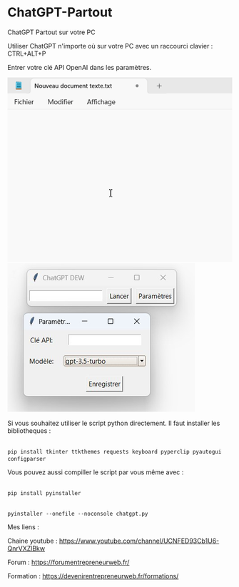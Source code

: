 # ChatGPT-Partout
ChatGPT Partout sur votre PC

Utiliser ChatGPT n'importe où sur votre PC avec un raccourci clavier : CTRL+ALT+P

Entrer votre clé API OpenAI dans les paramètres. 


![Screenshot](screenshot1.gif)
![Screenshot](screenshot2.jpg)


Si vous souhaitez utiliser le script python directement. Il faut installer les bibliotheques :

```

pip install tkinter ttkthemes requests keyboard pyperclip pyautogui configparser

```

Vous pouvez aussi compiller le script par vous même avec : 

```

pip install pyinstaller

```

```

pyinstaller --onefile --noconsole chatgpt.py

```

Mes liens :

Chaine youtube : https://www.youtube.com/channel/UCNFED93Cb1U6-QnrVXZlBkw

Forum : https://forumentrepreneurweb.fr/

Formation : https://devenirentrepreneurweb.fr/formations/
